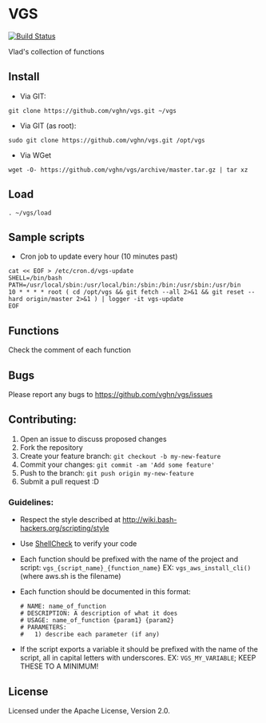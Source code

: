 # VGS
  [![Build Status](https://travis-ci.org/vghn/vgs.svg?branch=master)](https://travis-ci.org/vghn/vgs)

Vlad's collection of functions

## Install
- Via GIT:
```
git clone https://github.com/vghn/vgs.git ~/vgs
```
- Via GIT (as root):
```
sudo git clone https://github.com/vghn/vgs.git /opt/vgs
```
- Via WGet
```
wget -O- https://github.com/vghn/vgs/archive/master.tar.gz | tar xz
```

## Load
```
. ~/vgs/load
```

## Sample scripts
- Cron job to update every hour (10 minutes past)
```
cat << EOF > /etc/cron.d/vgs-update
SHELL=/bin/bash
PATH=/usr/local/sbin:/usr/local/bin:/sbin:/bin:/usr/sbin:/usr/bin
10 * * * * root ( cd /opt/vgs && git fetch --all 2>&1 && git reset --hard origin/master 2>&1 ) | logger -it vgs-update
EOF
```

## Functions
Check the comment of each function

## Bugs
Please report any bugs to https://github.com/vghn/vgs/issues

## Contributing:
1. Open an issue to discuss proposed changes
2. Fork the repository
3. Create your feature branch: `git checkout -b my-new-feature`
4. Commit your changes: `git commit -am 'Add some feature'`
5. Push to the branch: `git push origin my-new-feature`
6. Submit a pull request :D

### Guidelines:

- Respect the style described at http://wiki.bash-hackers.org/scripting/style

- Use [ShellCheck](http://www.shellcheck.net/about.html) to verify your code

- Each function should be prefixed with the name of the project and script:
  `vgs_{script_name}_{function_name}`
  EX: `vgs_aws_install_cli()` (where aws.sh is the filename)

- Each function should be documented in this format:

  ```
  # NAME: name_of_function
  # DESCRIPTION: A description of what it does
  # USAGE: name_of_function {param1} {param2}
  # PARAMETERS:
  #   1) describe each parameter (if any)
  ```

- If the script exports a variable it should be prefixed with the name of the
  script, all in capital letters with underscores.
  EX: `VGS_MY_VARIABLE`; KEEP THESE TO A MINIMUM!

## License
Licensed under the Apache License, Version 2.0.
